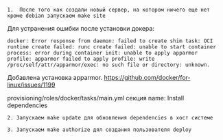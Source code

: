     1.  После того как создали новый сервер, на котором ничего еще нет кроме debian запускаем make site

Для устранения ошибки после установки докера:
```
docker: Error response from daemon: failed to create shim task: OCI runtime create failed: runc create failed: unable to start container process: error during container init: unable to apply apparmor profile: apparmor failed to apply profile: write /proc/self/attr/apparmor/exec: no such file or directory: unknown.
```
Добавлена установка apparmor. https://github.com/docker/for-linux/issues/1199

provisioning/roles/docker/tasks/main.yml
секция  name: Install dependencies


    2. Запускаем make update для обновления dependencies в хост системе 

    3. Запускаем make authorize дял создания пользователя deploy
